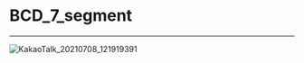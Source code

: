 
# BCD_7_segment

-----

![KakaoTalk_20210708_121919391](https://user-images.githubusercontent.com/71556009/124857544-72b78000-dfe7-11eb-9039-2f377f953b0b.jpg)
